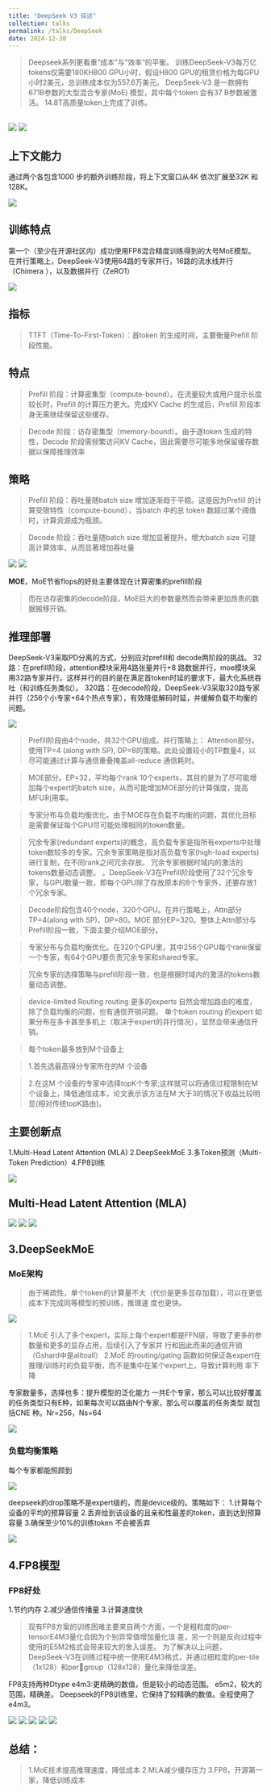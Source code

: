 ```yaml
---
title: "DeepSeek V3 综述"
collection: talks
permalink: /talks/DeepSeek
date: 2024-12-30
---
```



> Deepseek系列更看重“成本”与“效率“的平衡。
> 训练DeepSeek-V3每万亿tokens仅需要180KH800 GPU小时，假设H800 GPU的租赁价格为每GPU小时2美元，总训练成本仅为557.6万美元。
DeepSeek-V3 是一款拥有671B参数的大型混合专家(MoE) 模型，其中每个token 会有37 B参数被激活。
14.8T高质量token上完成了训练。
<br/>
<img src='/images/deep_1.png'>
<img src='/images/deep_2.png'>


## 上下文能力

通过两个各包含1000 步的额外训练阶段，将上下文窗口从4K 依次扩展至32K 和128K。

<img src='/images/deep_3.png'>

## 训练特点

第一个（至少在开源社区内）成功使用FP8混合精度训练得到的大号MoE模型。
在并行策略上，DeepSeek-V3使用64路的专家并行，16路的流水线并行（Chimera ），以及数据并行（ZeRO1）

<img src='/images/deep_4.png'>


## 指标

>TTFT（Time-To-First-Token）：首token 的生成时间，主要衡量Prefill 阶段性能。

## 特点
> Prefill 阶段：计算密集型（compute-bound）。在流量较大或用户提示长度较长时，Prefill 的计算压力更大。完成KV Cache 的生成后，Prefill 阶段本身无需继续保留这些缓存。

> Decode 阶段：访存密集型（memory-bound）。由于逐token 生成的特性，Decode 阶段需频繁访问KV Cache，因此需要尽可能多地保留缓存数据以保障推理效率

## 策略

> Prefill 阶段：吞吐量随batch size 增加逐渐趋于平稳。这是因为Prefill 的计算受限特性（compute-bound），当batch 中的总
token 数超过某个阈值时，计算资源成为瓶颈。

> Decode 阶段：吞吐量随batch size 增加显著提升。增大batch size 可提高计算效率，从而显著增加吞吐量

<img src='/images/deep_5.png'>


<img src='/images/deep_6.png'>


**MOE**，MoE节省flops的好处主要体现在计算密集的prefill阶段

> 而在访存密集的decode阶段，MoE巨大的参数量然而会带来更加昂贵的数据搬移开销。

## 推理部署

DeepSeek-V3采取PD分离的方式，分别应对prefill和
decode两阶段的挑战。
32路：在prefill阶段，attention模块采用4路张量并行+8 路数据并行，moe模块采用32路专家并行。这样并行的目的是在满足首token时延的要求下，最大化系统吞吐（和训练任务类似）。
320路：在decode阶段，DeepSeek-V3采取320路专家并行（256个小专家+64个热点专家），有效降低解码时延，并缓解负载不均衡的问题。

<img src='/images/deep_7.png'>

> Prefill阶段由4个node，共32个GPU组成。并行策略上：
Attention部分。使用TP=4 (along with SP), DP=8的策略。此处设置较小的TP数量4，以尽可能通过计算与通信重叠掩盖all-reduce 通信耗时。

> MOE部分。EP=32，平均每个rank 10个experts，其目的是为了尽可能增加每个expert的batch size，从而可能增加MOE部分的计算强度，提高MFU利用率。

> 专家分布与负载均衡优化。由于MOE存在负载不均衡的问题，其优化目标是需要保证每个GPU尽可能处理相同的token数量。

> 冗余专家(redundant experts)的概念，高负载专家是指所有experts中处理token数较多的专家。冗余专家策略是指对高负载专家(high-load experts) 进行复制，在不同rank之间冗余存放。
冗余专家根据时域内的激活的tokens数量动态调整。
。DeepSeek-V3在Prefill阶段使用了32个冗余专家，与GPU数量一致，即每个GPU除了存放原本的8个专家外，还要存放1个冗余专家。

> Decode阶段包含40个node，320个GPU。在并行策略上，Attn部分TP=4(along with SP)，DP=80。MOE 部分EP=320。整体上Attn部分与Prefill阶段一致，下面主要介绍MOE部分。

> 专家分布与负载均衡优化。在320个GPU里，其中256个GPU每个rank保留一个专家，有64个GPU要负责冗余专家和shared专家。

> 冗余专家的选择策略与prefill阶段一致，也是根据时域内的激活的tokens数量动态调整。

> device-limited Routing
routing 更多的experts 自然会增加路由的难度，除了负载均衡的问题，也有通信开销问题。
单个token routing 的expert 如果分布在多卡甚至多机上（取决于expert的并行情况），显然会带来通信开销。

> 每个token最多放到M个设备上

> 1.首先选最高得分专家所在的M 个设备

> 2.在这M 个设备的专家中选择topK个专家;这样就可以将通信过程限制在M 个设备上，降低通信成本，论文表示该方法在M 大于3的情况下收益比较明显(相对传统topK路由)。


## 主要创新点
1.Multi-Head Latent Attention (MLA)
2.DeepSeekMoE
3.多Token预测（Multi-Token Prediction）4.FP8训练

<img src='/images/deep_8.png'>


## Multi-Head Latent Attention (MLA)

<img src='/images/deep_9.png'>

<img src='/images/deep_10.png'>

<img src='/images/deep_11.png'>


## 3.DeepSeekMoE

### MoE架构
 > 由于稀疏性，单个token的计算量不大（代价是更多显存加载），可以在更低成本下完成同等模型的预训练，推理速
度也更快。

<img src='/images/deep_12.png'>

> 1.MoE 引入了多个expert，实际上每个expert都是FFN层，导致了更多的参数量和更多的显存占用，后续引入了专家并
行和因此而来的通信开销（Gshard中是alltoall）
> 2.MoE 的routing/gating 函数如何保证各expert在推理/训练时的负载平衡，而不是集中在某个expert上，导致计算利用
率下降

专家数量多，选择也多：提升模型的泛化能力
一共E个专家，那么可以比较好覆盖 的任务类型只有E种，如果每次可以路由N个专家，那么可以覆盖的任务类型
就包括CNE 种。Nr=256，Ns=64

<img src='/images/deep_13.png'>

### 负载均衡策略
每个专家都能照顾到

<img src='/images/deep_14.png'>

deepseek的drop策略不是expert级的，而是device级的。策略如下：
1.计算每个设备的平均的预算容量
2.丢弃给到该设备的且亲和性最差的token，直到达到预算容量
3.确保至少10%的训练token 不会被丢弃

<img src='/images/deep_15.png'>


## 4.FP8模型

### FP8好处
1.节约内存
2.减少通信传播量
3.计算速度快

> 现有FP8方案的训练困难主要来自两个方面，一个是粗粒度的per-tensorE4M3量化会因为个别异常值增加量化误
差，另一个则是反向过程中使用的E5M2格式会带来较大的舍入误差。
为了解决以上问题，DeepSeek-V3在训练过程中统一使用E4M3格式，并通过细粒度的per-tile（1x128）和pergroup（128x128）量化来降低误差。

FP8支持两种Dtype
e4m3:更精确的数值，但是较小的动态范围。
e5m2，较大的范围，精确差。
Deepseek的FP8训练里，它保持了较精确的数值。全程使用了e4m3。

<img src='/images/deep_16.png'>

<img src='/images/deep_17.png'>

<img src='/images/deep_18.png'>

<img src='/images/deep_19.png'>

<img src='/images/deep_20.png'>


## 总结：

> 1.MoE技术提高推理速度，降低成本
> 2.MLA减少缓存压力
> 3.FP8，开源第一家，降低训练成本

